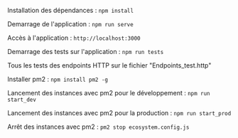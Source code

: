 Installation des dépendances  : `npm install`

Demarrage de l'application : `npm run serve`

Accès à l'application : `http://localhost:3000`

Demarrage des tests sur l'application : `npm run tests`

Tous les tests des endpoints HTTP sur le fichier "Endpoints_test.http"

Installer pm2 : `npm install pm2 -g`

Lancement des instances avec pm2 pour le développement : `npm run start_dev`

Lancement des instances avec pm2 pour la production : `npm run start_prod`

Arrêt des instances avec pm2 : `pm2 stop ecosystem.config.js`